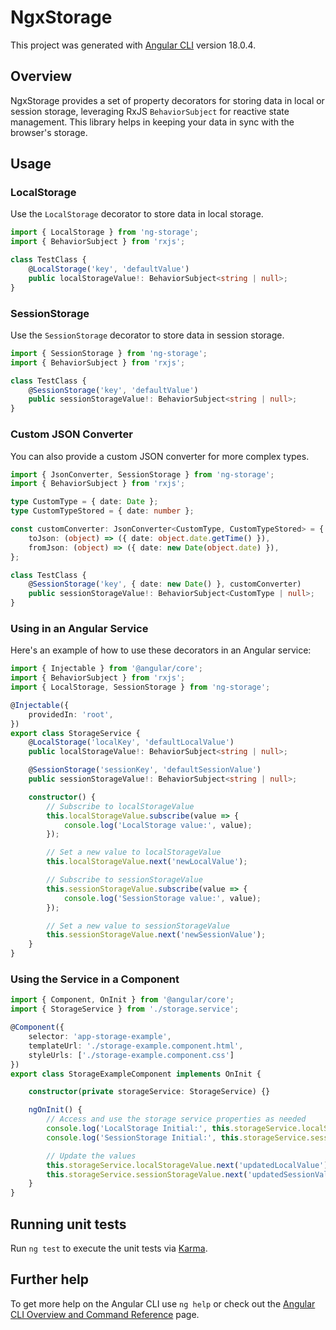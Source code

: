 # NgxStorage

This project was generated with [Angular CLI](https://github.com/angular/angular-cli) version 18.0.4.

## Overview

NgxStorage provides a set of property decorators for storing data in local or session storage, leveraging RxJS `BehaviorSubject` for reactive state management. This library helps in keeping your data in sync with the browser's storage.

## Usage

### LocalStorage

Use the `LocalStorage` decorator to store data in local storage.
```typescript
import { LocalStorage } from 'ng-storage';
import { BehaviorSubject } from 'rxjs';

class TestClass {
    @LocalStorage('key', 'defaultValue')
    public localStorageValue!: BehaviorSubject<string | null>;
}
```

### SessionStorage

Use the `SessionStorage` decorator to store data in session storage.
```typescript
import { SessionStorage } from 'ng-storage';
import { BehaviorSubject } from 'rxjs';

class TestClass {
    @SessionStorage('key', 'defaultValue')
    public sessionStorageValue!: BehaviorSubject<string | null>;
}
```

### Custom JSON Converter

You can also provide a custom JSON converter for more complex types.
```typescript
import { JsonConverter, SessionStorage } from 'ng-storage';
import { BehaviorSubject } from 'rxjs';

type CustomType = { date: Date };
type CustomTypeStored = { date: number };

const customConverter: JsonConverter<CustomType, CustomTypeStored> = {
    toJson: (object) => ({ date: object.date.getTime() }),
    fromJson: (object) => ({ date: new Date(object.date) }),
};

class TestClass {
    @SessionStorage('key', { date: new Date() }, customConverter)
    public sessionStorageValue!: BehaviorSubject<CustomType | null>;
}
```
### Using in an Angular Service

Here's an example of how to use these decorators in an Angular service:
```typescript
import { Injectable } from '@angular/core';
import { BehaviorSubject } from 'rxjs';
import { LocalStorage, SessionStorage } from 'ng-storage';

@Injectable({
    providedIn: 'root',
})
export class StorageService {
    @LocalStorage('localKey', 'defaultLocalValue')
    public localStorageValue!: BehaviorSubject<string | null>;

    @SessionStorage('sessionKey', 'defaultSessionValue')
    public sessionStorageValue!: BehaviorSubject<string | null>;

    constructor() {
        // Subscribe to localStorageValue
        this.localStorageValue.subscribe(value => {
            console.log('LocalStorage value:', value);
        });

        // Set a new value to localStorageValue
        this.localStorageValue.next('newLocalValue');

        // Subscribe to sessionStorageValue
        this.sessionStorageValue.subscribe(value => {
            console.log('SessionStorage value:', value);
        });

        // Set a new value to sessionStorageValue
        this.sessionStorageValue.next('newSessionValue');
    }
}
```

### Using the Service in a Component
```typescript
import { Component, OnInit } from '@angular/core';
import { StorageService } from './storage.service';

@Component({
    selector: 'app-storage-example',
    templateUrl: './storage-example.component.html',
    styleUrls: ['./storage-example.component.css']
})
export class StorageExampleComponent implements OnInit {

    constructor(private storageService: StorageService) {}

    ngOnInit() {
        // Access and use the storage service properties as needed
        console.log('LocalStorage Initial:', this.storageService.localStorageValue.value);
        console.log('SessionStorage Initial:', this.storageService.sessionStorageValue.value);

        // Update the values
        this.storageService.localStorageValue.next('updatedLocalValue');
        this.storageService.sessionStorageValue.next('updatedSessionValue');
    }
}
```

## Running unit tests

Run `ng test` to execute the unit tests via [Karma](https://karma-runner.github.io).

## Further help

To get more help on the Angular CLI use `ng help` or check out the [Angular CLI Overview and Command Reference](https://angular.dev/tools/cli) page.
